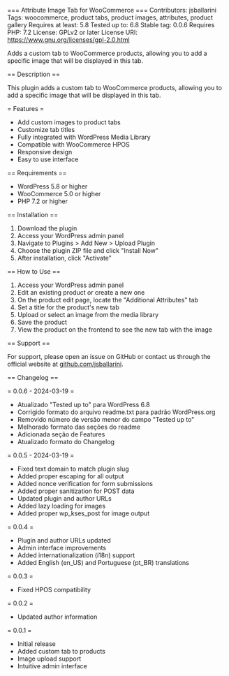 === Attribute Image Tab for WooCommerce ===
Contributors: jsballarini
Tags: woocommerce, product tabs, product images, attributes, product gallery
Requires at least: 5.8
Tested up to: 6.8
Stable tag: 0.0.6
Requires PHP: 7.2
License: GPLv2 or later
License URI: https://www.gnu.org/licenses/gpl-2.0.html

Adds a custom tab to WooCommerce products, allowing you to add a specific image that will be displayed in this tab.

== Description ==

This plugin adds a custom tab to WooCommerce products, allowing you to add a specific image that will be displayed in this tab.

= Features =

* Add custom images to product tabs
* Customize tab titles
* Fully integrated with WordPress Media Library
* Compatible with WooCommerce HPOS
* Responsive design
* Easy to use interface

== Requirements ==

* WordPress 5.8 or higher
* WooCommerce 5.0 or higher
* PHP 7.2 or higher

== Installation ==

1. Download the plugin
2. Access your WordPress admin panel
3. Navigate to Plugins > Add New > Upload Plugin
4. Choose the plugin ZIP file and click "Install Now"
5. After installation, click "Activate"

== How to Use ==

1. Access your WordPress admin panel
2. Edit an existing product or create a new one
3. On the product edit page, locate the "Additional Attributes" tab
4. Set a title for the product's new tab
5. Upload or select an image from the media library
6. Save the product
7. View the product on the frontend to see the new tab with the image

== Support ==

For support, please open an issue on GitHub or contact us through the official website at [github.com/jsballarini](https://github.com/jsballarini).

== Changelog ==

= 0.0.6 - 2024-03-19 =
* Atualizado "Tested up to" para WordPress 6.8
* Corrigido formato do arquivo readme.txt para padrão WordPress.org
* Removido número de versão menor do campo "Tested up to"
* Melhorado formato das seções do readme
* Adicionada seção de Features
* Atualizado formato do Changelog

= 0.0.5 - 2024-03-19 =
* Fixed text domain to match plugin slug
* Added proper escaping for all output
* Added nonce verification for form submissions
* Added proper sanitization for POST data
* Updated plugin and author URLs
* Added lazy loading for images
* Added proper wp_kses_post for image output

= 0.0.4 =
* Plugin and author URLs updated
* Admin interface improvements
* Added internationalization (i18n) support
* Added English (en_US) and Portuguese (pt_BR) translations

= 0.0.3 =
* Fixed HPOS compatibility

= 0.0.2 =
* Updated author information

= 0.0.1 =
* Initial release
* Added custom tab to products
* Image upload support
* Intuitive admin interface 
